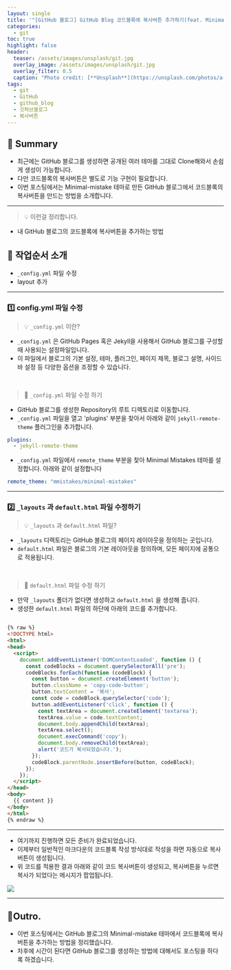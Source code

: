 ```yaml
---
layout: single
title: '"[GitHub 블로그] GitHub Blog 코드블록에 복사버튼 추가하기(feat. Minimal-mistakes)"'
categories:
  - git
toc: true
highlight: false
header:
  teaser: /assets/images/unsplash/git.jpg
  overlay_image: /assets/images/unsplash/git.jpg
  overlay_filter: 0.5
  caption: "Photo credit: [**Unsplash**](https://unsplash.com/photos/a-close-up-of-a-computer-screen-with-a-bunch-of-words-on-it-EUzk9BIEq6M)"
tags:
  - git
  - GitHub
  - github_blog
  - 깃허브블로그
  - 복사버튼
---
```

## 🚦 Summary
- 최근에는 GitHub 블로그를 생성하면 공개된 여러 테마를 그대로 Clone해와서 손쉽게 생성이 가능합니다.
- 다만 코드블록의 복사버튼은 별도로 기능 구현이 필요합니다.
- 이번 포스팅에서는 Minimal-mistake 테마로 만든 GitHub 블로그에서 코드블록의 복사버튼을 만드는 방법을 소개합니다.

---

> 💡 이런걸 정리합니다.
- 내 GitHub 블로그의 코드블록에 복사버튼을 추가하는 방법

## 📑 작업순서 소개
- `_config.yml` 파일 수정
- layout 추가

---

### 1️⃣ config.yml  파일 수정

> 💡 `_config.yml` 이란? 

- `_config.yml` 은 GitHub Pages 혹은 Jekyll을 사용해서 GitHub 블로그를 구성할 때 사용되는 설정파일입니다.
- 이 파일에서 블로그의 기본 설정, 테마, 플러그인, 페이지 제목, 블로그 설명, 사이드바 설정 등 다양한 옵션을 조정할 수 있습니다.

<br>

> 📰 `_config.yml` 파일 수정 하기


- GitHub 블로그를 생성한 Repository의 루트 디렉토리로 이동합니다.
- `_config.yml` 파일을 열고 'plugins' 부분을 찾아서 아래와 같이 `jekyll-remote-theme` 플러그인을 추가합니다.

```yaml
plugins:
  - jekyll-remote-theme
```

- `_config.yml` 파일에서 `remote_theme` 부분을 찾아 Minimal Mistakes 테마를 설정합니다. 아래와 같이 설정합니다
```yaml
remote_theme: "mmistakes/minimal-mistakes"
```


---

###  2️⃣ `_layouts` 과 `default.html` 파일 수정하기

> 💡 `_layouts` 과 `default.html` 파일?


- `_layouts` 디렉토리는 GitHub 블로그의 페이지 레이아웃을 정의하는 곳입니다.
- `default.html` 파일은 블로그의 기본 레이아웃을 정의하며, 모든 페이지에 공통으로 적용됩니다.

<br> 

> 📰 `default.html` 파일 수정 하기


- 만약 `_layouts` 폴더가 없다면 생성하고 `default.html` 을 생성해 줍니다.
- 생성한 `default.html` 파일의 하단에 아래의 코드를 추가합니다.

```html

{% raw %}
<!DOCTYPE html>
<html>
<head>
  <script>
    document.addEventListener('DOMContentLoaded', function () {
      const codeBlocks = document.querySelectorAll('pre');
      codeBlocks.forEach(function (codeBlock) {
        const button = document.createElement('button');
        button.className = 'copy-code-button';
        button.textContent = '복사';
        const code = codeBlock.querySelector('code');
        button.addEventListener('click', function () {
          const textArea = document.createElement('textarea');
          textArea.value = code.textContent;
          document.body.appendChild(textArea);
          textArea.select();
          document.execCommand('copy');
          document.body.removeChild(textArea);
          alert('코드가 복사되었습니다.');
        });
        codeBlock.parentNode.insertBefore(button, codeBlock);
      });
    });
  </script>
</head>
<body>
  {{ content }}
</body>
</html>
{% endraw %}
```

---

- 여기까지 진행하면 모든 준비가 완료되었습니다.
- 이제부터 일반적인 마크다운의 코드블록 작성 방식대로 작성을 하면 자동으로 복사버튼이 생성됩니다.
- 위 코드를 적용한 결과 아래와 같이 코드 복사버튼이 생성되고, 복사버튼을 누르면 복사가 되었다는 메시지가 팝업됩니다.

![](https://i.imgur.com/f9zwApM.png)

---

## 🎈Outro.
- 이번 포스팅에서는 GitHub 블로그의 Minimal-mistake 테마에서 코드블록에 복사버튼을 추가하는 방법을 정리했습니다.
- 차후에 시간이 된다면 GitHub 블로그를 생성하는 방법에 대해서도 포스팅을 하다록 하겠습니다.